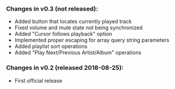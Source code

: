 ### Changes in v0.3 (not released):
- Added button that locates currently played track
- Fixed volume and mute state not being synchronized
- Added "Cursor follows playback" option
- Implemented proper escaping for array query string parameters
- Added playlist sort operations
- Added "Play Next/Previous Artist/Album" operations

### Changes in v0.2 (released 2018-08-25):
- First official release
